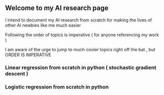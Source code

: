 ## Welcome to my AI research page

I intend to document my AI research from scratch for making the lives of other AI newbies like me much easier

Following the order of topics is imperative ( for anyone referencing my work )

I am aware of the urge to jump to much cooler topics right off the bat , but ORDER IS IMPERATIVE 

### Linear regression from scratch in python (  stochastic gradient descent )

### Logistic regression from scratch in python 
